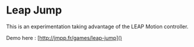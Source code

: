 Leap Jump
=========

This is an experimentation taking advantage of the LEAP Motion controller.

Demo here : [http://jmpp.fr/games/leap-jump]()